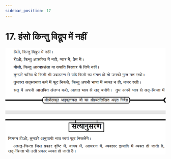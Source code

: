 ```yaml
---
sidebar_position: 17
---
```



# 17.   हंसो किन्तु विद्रूप में नहीं

![हंसो किन्तु विद्रूप में नहीं](../../../static/img/hindi/verse17.png)
